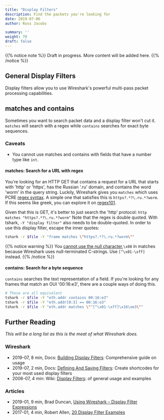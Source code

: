 ```yaml
---
title: "Display Filters"
description: Find the packets you're looking for
date: 2019-07-06
author: Ross Jacobs

summary: ''
weight: 70
draft: false
---
```


{{% notice note %}}
Draft in progress. More content will be added here.
{{% /notice %}}

## General Display Filters

Display filters allow you to use Wireshark's powerful multi-pass packet processing capabilities.

## matches and contains

Sometimes you want to search packet data and a display filter won't cut it.
`matches` will search with a regex while `contains` searches for exact byte sequences.

### Caveats

* You cannot use matches and contains with fields that have a number type like `int`.

#### matches: Search for a URL with regex

You're looking for an HTTP GET that contains a request for a URL that
starts with 'http' or 'https', has the Russian '.ru' domain, and contains the word 'worm' in the query string.
Luckily, Wireshark gives you `matches` which uses PCRE [regex syntax](https://www.regular-expressions.info/).
A simple one that satisfies this is `https?.*?\.ru.*?worm`. If this seems like greek, you can explore it on [regex101](https://regex101.com/r/xKuEVZ/2). 

Given that this is GET, it's better to just search the 'http' protocol: `http matches "https?.*?\.ru.*?worm"`
Note that the regex is double quoted. With tshark, `-Y "display filter"` also needs to be double-quoted.
In order to use this display filter, escape the inner quotes:

```bash
tshark -r $file -Y "frame matches \"https?.*?\.ru.*?worm\""
```

{{% notice warning %}}
You [cannot use the null character](https://osqa-ask.wireshark.org/questions/41234/matches-regex-null-byte),`\x00` in matches because Wireshark uses null-terminated C-strings.
Use `[^\x01-\xff]` instead.
{{% /notice %}}

#### contains: Search for a byte sequence

`contains` searches the text representation of a field.
If you're looking for any frames that match an OUI '00:16:e3',
there are a couple ways of doing this.

```bash
# These are all equivalent
tshark -r $file -Y "eth.addr contains 00:16:e3"
tshark -r $file -Y "eth.addr[0:3] == 00:16:e3"
tshark -r $file -Y "eth.addr matches \"^[^\x01-\xff]\x16\xe3\""
```

## Further Reading

_This will be a long list as this is the meat of what Wireshark does._

### Wireshark

* 2019-07, <i class="fas fa-clock"></i> 8 min, Docs: [Building Display Filters](https://www.wireshark.org/docs/wsug_html_chunked/ChWorkBuildDisplayFilterSection.html): Comprehensive guide on usage
* 2019-07, <i class="fas fa-clock"></i> 2 min, Docs: [Defining And Saving Filters](https://www.wireshark.org/docs/wsug_html_chunked/ChWorkDefineFilterSection.html): Create shortcodes for your most used display filters
* 2006-07, <i class="fas fa-clock"></i> 4 min: Wiki: [Display Filters](https://wiki.wireshark.org/DisplayFilters):  of general usage and examples

### Articles

* 2019-01, <i class="fas fa-clock"></i> 9 min, Brad Duncan, [Using Wireshark – Display Filter Expressions](https://unit42.paloaltonetworks.com/using-wireshark-display-filter-expressions/)
* 2017-01, <i class="fas fa-clock"></i> 4 min, Robert Allen, [20 Display Filter Examples](https://networksecuritytools.com/list-wireshark-display-filters/)
